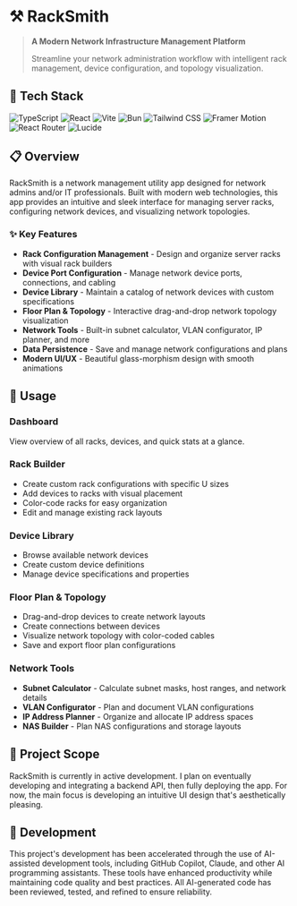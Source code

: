 # ⚒️ RackSmith

> **A Modern Network Infrastructure Management Platform**
> 
> Streamline your network administration workflow with intelligent rack management, device configuration, and topology visualization.


## 🚀 Tech Stack

![TypeScript](https://img.shields.io/badge/TypeScript-3178C6?style=for-the-badge&logo=typescript&logoColor=white)
![React](https://img.shields.io/badge/React-20232A?style=for-the-badge&logo=react&logoColor=61DAFB)
![Vite](https://img.shields.io/badge/Vite-646CFF?style=for-the-badge&logo=vite&logoColor=white)
![Bun](https://img.shields.io/badge/Bun-000000?style=for-the-badge&logo=bun&logoColor=white)
![Tailwind CSS](https://img.shields.io/badge/Tailwind_CSS-38B2AC?style=for-the-badge&logo=tailwind-css&logoColor=white)
![Framer Motion](https://img.shields.io/badge/Framer_Motion-0055FF?style=for-the-badge&logo=framer&logoColor=white)
![React Router](https://img.shields.io/badge/React_Router-CA4245?style=for-the-badge&logo=react-router&logoColor=white)
![Lucide](https://img.shields.io/badge/Lucide-F56565?style=for-the-badge&logo=lucide&logoColor=white)

## 📋 Overview

RackSmith is a network management utility app designed for network admins and/or IT professionals. Built with modern web technologies, this app provides an intuitive and sleek interface for managing server racks, configuring network devices, and visualizing network topologies.

### ✨ Key Features

- **Rack Configuration Management** - Design and organize server racks with visual rack builders
- **Device Port Configuration** - Manage network device ports, connections, and cabling
- **Device Library** - Maintain a catalog of network devices with custom specifications
- **Floor Plan & Topology** - Interactive drag-and-drop network topology visualization
- **Network Tools** - Built-in subnet calculator, VLAN configurator, IP planner, and more
- **Data Persistence** - Save and manage network configurations and plans
- **Modern UI/UX** - Beautiful glass-morphism design with smooth animations

## 🎯 Usage

### Dashboard
View overview of all racks, devices, and quick stats at a glance.

### Rack Builder
- Create custom rack configurations with specific U sizes
- Add devices to racks with visual placement
- Color-code racks for easy organization
- Edit and manage existing rack layouts

### Device Library
- Browse available network devices
- Create custom device definitions
- Manage device specifications and properties

### Floor Plan & Topology
- Drag-and-drop devices to create network layouts
- Create connections between devices
- Visualize network topology with color-coded cables
- Save and export floor plan configurations

### Network Tools
- **Subnet Calculator** - Calculate subnet masks, host ranges, and network details
- **VLAN Configurator** - Plan and document VLAN configurations
- **IP Address Planner** - Organize and allocate IP address spaces
- **NAS Builder** - Plan NAS configurations and storage layouts

## 📄 Project Scope

RackSmith is currently in active development. 
I plan on eventually developing and integrating a backend API, then fully deploying the app.
For now, the main focus is developing an intuitive UI design that's aesthetically pleasing.

## 💾 Development

This project's development has been accelerated through the use of AI-assisted development tools, including GitHub Copilot, Claude, and other AI programming assistants. These tools have enhanced productivity while maintaining code quality and best practices. All AI-generated code has been reviewed, tested, and refined to ensure reliability.